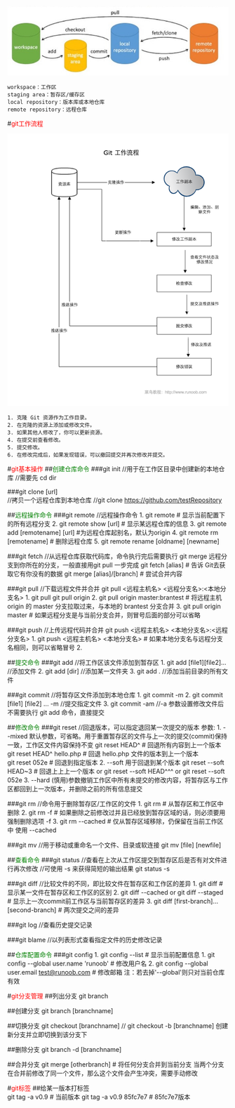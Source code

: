 ![](https://github.com/Lucille-CC/pictures/blob/master/git%E4%BB%93%E5%BA%93%E7%A4%BA%E6%84%8F%E5%9B%BE.png?raw=true)


	workspace：工作区
	staging area：暂存区/缓存区
	local repository：版本库或本地仓库
	remote repository：远程仓库

#<font color=red>git工作流程</font>


![](https://github.com/Lucille-CC/pictures/blob/master/git%E5%B7%A5%E4%BD%9C%E6%B5%81%E7%A8%8B.png?raw=true)

	1. 克隆 Git 资源作为工作目录。
	2. 在克隆的资源上添加或修改文件。
	3. 如果其他人修改了，你可以更新资源。
	4. 在提交前查看修改。
	5. 提交修改。
	6. 在修改完成后，如果发现错误，可以撤回提交并再次修改并提交。

#<font color=red>git基本操作</font>
##<font color=green>创建仓库命令</font>
###git init 
	//用于在工作区目录中创建新的本地仓库
	//需要先 cd dir

###git clone [url]  
	//拷贝一个远程仓库到本地仓库
	//git clone https://github.com/testRepository

##<font color=green>远程操作命令</font>
###git remote
	//远程操作命令
	1. git remote  # 显示当前配置下的所有远程分支
	2. git remote show [url]  # 显示某远程仓库的信息
	3. git remote add [remotename] [url]  #为远程仓库起别名，默认为origin
	4. git remote rm [remotename]  # 删除远程仓库
	5. git remote rename [oldname] [newname]


###git fetch
	//从远程仓库获取代码库，命令执行完后需要执行 git merge 远程分支到你所在的分支，一般直接用git pull 一步完成
	git fetch [alias]  # 告诉 Git去获取它有你没有的数据
	git merge [alias]/[branch]  # 尝试合并内容

###git pull
	//下载远程文件并合并
	git pull <远程主机名> <远程分支名>:<本地分支名>
	1. git pull
       git pull origin
	2. git pull origin master:brantest  # 将远程主机 origin 的 master 分支拉取过来，与本地的 brantest 分支合并
	3. git pull origin master  # 如果远程分支是与当前分支合并，则冒号后面的部分可以省略

###git push
	//上传远程代码并合并
	git push <远程主机名> <本地分支名>:<远程分支名>
	1. git push <远程主机名> <本地分支名>  # 如果本地分支名与远程分支名相同，则可以省略冒号
	2. 

##<font color=green>提交命令</font>
###git add 
	//将工作区该文件添加到暂存区
	1. git add [file1][file2]...    //添加文件
	2. git add [dir]  //添加某一文件夹
	3. git add .    //添加当前目录的所有文件
	
###git commit
	//将暂存区文件添加到本地仓库
	1. git commit -m <message>
	2. git commit [file1] [file2] ... -m <message> //提交指定文件
	3. git commit -am <message>  //-a 参数设置修改文件后不需要执行 git add 命令，直接提交

##<font color=green>修改命令</font>
###git reset
	//回退版本，可以指定退回某一次提交的版本
	参数:
	1. --mixed 默认参数，可省略。用于重置暂存区的文件与上一次的提交(commit)保持一致，工作区文件内容保持不变
		git reset HEAD^            # 回退所有内容到上一个版本  
		git reset HEAD^ hello.php  # 回退 hello.php 文件的版本到上一个版本  
		git reset 052e            # 回退到指定版本
	2. --soft 用于回退到某个版本
		git reset --soft HEAD~3 # 回退上上上一个版本
	 or git reset --soft HEAD^^^
	 or git reset --soft 052e
	3. --hard (慎用)参数撤销工作区中所有未提交的修改内容，将暂存区与工作区都回到上一次版本，并删除之前的所有信息提交

###git rm
	//命令用于删除暂存区/工作区的文件
	1. git rm <file>     # 从暂存区和工作区中删除
	2. git rm -f <file>  # 如果删除之前修改过并且已经放到暂存区域的话，则必须要用强制删除选项 -f
	3. git rm --cached <file>  # 仅从暂存区域移除，仍保留在当前工作区中 使用 --cached

###git mv
	//用于移动或重命名一个文件、目录或软连接
	git mv [file] [newfile]

##<font color=green>查看命令</font>
###git status
	//查看在上次从工作区提交到暂存区后是否有对文件进行再次修改
	//可使用 -s 来获得简短的输出结果 git status -s

###git diff
	//比较文件的不同，即比较文件在暂存区和工作区的差异
	1. git diff <file>           # 显示某一文件在暂存区和工作区的区别
	2. git diff --cached <file>
	or git diff --staged <file>  # 显示上一次commit前工作区与当前暂存区的差异
	3. git diff [first-branch]...[second-branch]  # 两次提交之间的差异

###git log
	//查看历史提交记录


###git blame <file>
	//以列表形式查看指定文件的历史修改记录

##<font color=green>仓库配置命令</font>
###git config
	1. git config --list      # 显示当前配置信息
	1. git config --global user.name 'runoob'          # 修改用户名
	2. git config --global user.email test@runoob.com  # 修改邮箱
	注：若去掉'--global'则只对当前仓库有效

#<font color=red>git分支管理</font>
##列出分支
	git branch

##创建分支
	git branch [branchname]

##切换分支
	git checkout [branchname]
		// git checkout -b [branchname]   创建新分支并立即切换到该分支下

##删除分支
	git branch -d [branchname]

##合并分支
	git merge [otherbranch]    # 将任何分支合并到当前分支
	当两个分支在合并前修改了同一个文件，那么这个文件会产生冲突，需要手动修改

#<font color=red>git标签</font>
##给某一版本打标签	
	git tag -a v0.9 	#  当前版本
	git tag -a v0.9 85fc7e7   # 85fc7e7版本